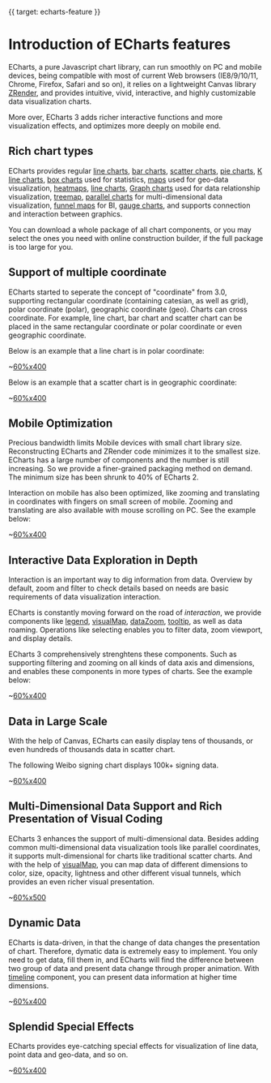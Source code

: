 {{ target: echarts-feature }}
# Introduction of ECharts features

ECharts, a pure Javascript chart library, can run smoothly on PC and mobile devices, being compatible with most of current Web browsers (IE8/9/10/11, Chrome, Firefox, Safari and so on), it relies on a lightweight Canvas library [ZRender](https://github.com/ecomfe/zrender), and provides intuitive, vivid, interactive, and highly customizable data visualization charts.

More over, ECharts 3 adds richer interactive functions and more visualization effects, and optimizes more deeply on mobile end.

## Rich chart types

ECharts provides regular [line charts](option.html#series-line), [bar charts](option.html#series-line), [scatter charts](option.html#series-scatter), [pie charts](~option.html#series-pie), [K line charts](option.html#series-candlestick), [box charts](option.html#series-boxplot) used for statistics, [maps](option.html#series-map) used for geo-data visualization, [heatmaps](option.html#series-heatmap), [line charts](option.html#series-lines), [Graph charts](option.html#series-graph) used for data relationship visualization, [treemap](option.html#series-treemap), [parallel charts](option.html#series-parallel) for multi-dimensional data visualization, [funnel maps](option.html#series-funnel) for BI, [gauge charts](option.html#series-gauge), and supports connection and interaction between graphics.

You can download a whole package of all chart components, or you may select the ones you need with online construction builder, if the full package is too large for you.

## Support of multiple coordinate

ECharts started to seperate the concept of "coordinate" from 3.0, supporting rectangular coordinate (containing catesian, as well as grid), polar coordinate (polar), geographic coordinate (geo). Charts can cross coordinate. For example, line chart, bar chart and scatter chart can be placed in the same rectangular coordinate or polar  coordinate or even geographic coordinate.

Below is an example that a line chart is in polar coordinate: 

~[60%x400](${galleryViewPath}line-polar2&reset=1&edit=1)

Below is an example that a scatter chart is in geographic coordinate: 

~[60%x400](${galleryViewPath}scatter-map&reset=1&edit=1)


## Mobile Optimization

Precious bandwidth limits Mobile devices with small chart library size. Reconstructing ECharts and ZRender code minimizes it to the smallest size. ECharts has a large number of components and the number is still increasing. So we provide a finer-grained packaging method on demand. The minimum size has been shrunk to 40% of ECharts 2.

Interaction on mobile has also been optimized, like zooming and translating in coordinates with fingers on small screen of mobile. Zooming and translating are also available with mouse scrolling on PC. See the example below:


~[60%x400](${galleryViewPath}area-simple&reset=1&edit=1)

## Interactive Data Exploration in Depth

Interaction is an important way to dig information from data. Overview by default, zoom and filter to check details based on needs are basic requirements of data visualization interaction.

ECharts is constantly moving forward on the road of *interaction*, we provide components like [legend](option.html#legend), [visualMap](option.html#visualMap), [dataZoom](option.html#dataZoom), [tooltip](option.html#tooltip), as well as data roaming. Operations like selecting enables you to filter data, zoom viewport, and display details.

ECharts 3 comprehensively strenghtens these components. Such as supporting filtering and zooming on all kinds of data axis and dimensions, and enables these components in more types of charts. See the example below:

~[60%x400](${galleryViewPath}mix-zoom-on-value&reset=1&edit=1)

## Data in Large Scale

With the help of Canvas, ECharts can easily display tens of thousands, or even hundreds of thousands data in scatter chart.

The following Weibo signing chart displays 100k+ signing data.

~[60%x400](${galleryViewPath}scatter-weibo&reset=1&edit=1)

## Multi-Dimensional Data Support and Rich Presentation of Visual Coding

ECharts 3 enhances the support of multi-dimensional data. Besides adding common multi-dimensional data visualization tools like parallel coordinates, it supports mult-dimensional for charts like traditional scatter charts. And with the help of [visualMap](option.html#visualMap), you can map data of different dimensions to color, size, opacity, lightness and other different visual tunnels, which provides an even richer visual presentation.

~[60%x500](${galleryViewPath}scatter-aqi-color&reset=1&edit=1)

## Dynamic Data

ECharts is data-driven, in that the change of data changes the presentation of chart. Therefore, dymatic data is extremely easy to implement. You only need to get data, fill them in, and ECharts will find the difference between two group of data and present data change through proper animation. With [timeline](option.html#timeline) component, you can present data information at higher time dimensions.

~[60%x400](${galleryViewPath}scatter-life-expectancy-timeline&reset=1&edit=1)

## Splendid Special Effects

ECharts provides eye-catching special effects for visualization of line data, point data and geo-data, and so on.

~[60%x400](${galleryViewPath}geo-lines&reset=1&edit=1)